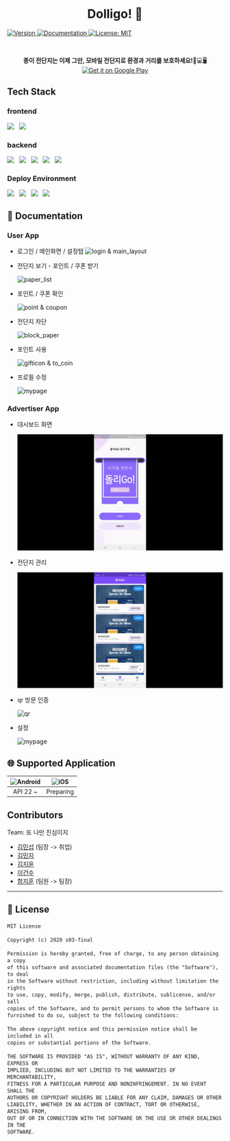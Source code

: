 <h1 align="center"> Dolligo! 📃</h1>
<p>
  <a href="#" target="_blank">
  <img alt="Version" src="https://img.shields.io/badge/version-1.0.1-blue.svg?cacheSeconds=2592000" />
  </a>
  <a href="#" target="_blank">
    <img alt="Documentation" src="https://img.shields.io/badge/documentation-yes-brightgreen.svg" />
  </a>
  <a href="#" target="_blank">
    <img alt="License: MIT" src="https://img.shields.io/badge/License-MIT-yellow.svg" />
  </a>
</p><br/>

<p align=center>
  <b>종이 전단지는 이제 그만, 모바일 전단지로 환경과 거리를 보호하세요!</b>📱💻🖥<br>
  <a href="#" target="_blank"><img src="https://play.google.com/intl/en_us/badges/images/generic/en-play-badge.png" alt="Get it on Google Play" height="90"/></a>
</p>



## Tech Stack

<div>
    <h3>frontend</h3>
    <a href="#"><img width="120" src="https://miro.medium.com/max/700/1*TkNd1PwwwdBi9Z3kdG5Hng.png"/></a>&nbsp;&nbsp;
    <a href="#"><img width="120" src="https://www.gstatic.com/devrel-devsite/prod/v8ea8343deca3e735c5e491f22b0e2533427dcd1d0302777baea2667771626911/firebase/images/touchicon-180.png"/></a>&nbsp;&nbsp;
    <br>
    <h3>backend</h3>
	<a href="#"><img width="120" src="https://user-images.githubusercontent.com/55119239/74508917-976b0d80-4f43-11ea-9c97-f479de176bf3.png"/></a>&nbsp;&nbsp;
    <a href="#"><img width="120" src="https://miro.medium.com/max/3188/1*frpSc5LXx6_vvqQ29Muifg.png"/></a>&nbsp;&nbsp;
    <a href="#"><img width="120" src="https://mariadb.com/wp-content/uploads/2019/11/mariadb-logo-vert_blue-transparent.png"/></a>&nbsp;&nbsp;
    <a href="#"><img width="120" src="https://www.zend.com/sites/zend/files/image/2019-09/logo-redis.jpg"/></a>&nbsp;&nbsp;
    <a href="#"><img width="120" src="https://www.mocklab.io/images/screenshots/swagger-logo2.png"/></a>&nbsp;&nbsp;
    <br>
    <h3>Deploy Environment</h3>
    <a href="#"><img width="70" src="https://i.pinimg.com/originals/58/b5/48/58b5486d603986fa563abcfbf034a8c2.png"/></a>&nbsp;&nbsp;
    <a href="#"><img width="120" src="https://braze-marketing-assets.s3.amazonaws.com/images/partner_logos/amazon-s3.png"/></a>&nbsp;&nbsp;
    <a href="#"><img width="120" src="https://upload.wikimedia.org/wikipedia/commons/thumb/e/e3/Jenkins_logo_with_title.svg/1200px-Jenkins_logo_with_title.svg.png"/></a>&nbsp;&nbsp;
    <a href="#"><img width="120" src="https://www.nginx.com/wp-content/uploads/2018/08/NGINX-logo-rgb-large.png"/></a>&nbsp;&nbsp;
</div>



## 📖 Documentation

<h3>User App</h3>


* 로그인 / 메인화면 / 설정탭
  ![login & main_layout](/document/gif/user_1.gif)


* 전단지 보기 - 포인트 / 쿠폰 받기

  ![paper_list](/document/gif/user_2.gif)


* 포인트 / 쿠폰 확인

  ![point & coupon](/document/gif/user_3.gif)


* 전단지 차단

  ![block_paper](/document/gif/user_4.gif)

* 포인트 사용

  ![gifticon & to_coin](/document/gif/user_5.gif)

* 프로필 수정

  ![mypage](/document/gif/user_6.gif)



<h3>Advertiser App</h3>

* 대시보드 화면

  ![dashboard](/document/gif/advertiser_1.gif)

* 전단지 관리

  ![add_paper](/document/gif/advertiser_2.gif)

* qr 방문 인증

  ![qr](/document/gif/advertiser_3.gif)

* 설정

  ![mypage](/document/gif/advertiser_4.gif)




## 🌐 Supported Application
| <img width="40" src="https://simpleicons.org/icons/android.svg" alt="Android"> | <img width="40" src="https://simpleicons.org/icons/apple.svg" alt="iOS" />|
| :----------------------------------------------------------: | :----------------------------------------------------------: |
|                           API 22 ~                           |                          Preparing                           |



## Contributors

Team: 또 나만 진심이지

* [김민섭](https://lab.ssafy.com/minseob17) (팀장 -> 취업)
* [김민지](https://lab.ssafy.com/kimin0412)
* [김지윤](https://lab.ssafy.com/kjy951207)
* [이건수](https://lab.ssafy.com/laeag)
* [함지훈](https://lab.ssafy.com/logbug1004) (팀원 -> 팀장)


***
## 📜 License

```
MIT License

Copyright (c) 2020 s03-final

Permission is hereby granted, free of charge, to any person obtaining a copy
of this software and associated documentation files (the "Software"), to deal
in the Software without restriction, including without limitation the rights
to use, copy, modify, merge, publish, distribute, sublicense, and/or sell
copies of the Software, and to permit persons to whom the Software is
furnished to do so, subject to the following conditions:

The above copyright notice and this permission notice shall be included in all
copies or substantial portions of the Software.

THE SOFTWARE IS PROVIDED "AS IS", WITHOUT WARRANTY OF ANY KIND, EXPRESS OR
IMPLIED, INCLUDING BUT NOT LIMITED TO THE WARRANTIES OF MERCHANTABILITY,
FITNESS FOR A PARTICULAR PURPOSE AND NONINFRINGEMENT. IN NO EVENT SHALL THE
AUTHORS OR COPYRIGHT HOLDERS BE LIABLE FOR ANY CLAIM, DAMAGES OR OTHER
LIABILITY, WHETHER IN AN ACTION OF CONTRACT, TORT OR OTHERWISE, ARISING FROM,
OUT OF OR IN CONNECTION WITH THE SOFTWARE OR THE USE OR OTHER DEALINGS IN THE
SOFTWARE.

```